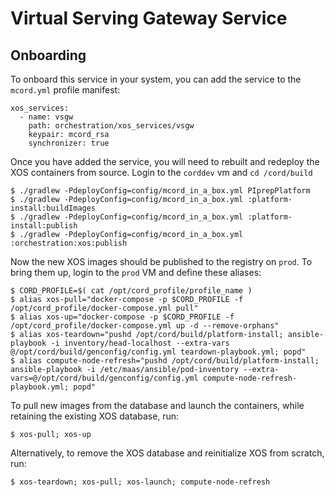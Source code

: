 # Virtual Serving Gateway Service

## Onboarding

To onboard this service in your system, you can add the service to the `mcord.yml` profile manifest:

```
xos_services:
  - name: vsgw
    path: orchestration/xos_services/vsgw
    keypair: mcord_rsa
    synchronizer: true
```

Once you have added the service, you will need to rebuilt and redeploy the XOS containers from source. Login to the `corddev` vm and `cd /cord/build`

```
$ ./gradlew -PdeployConfig=config/mcord_in_a_box.yml PIprepPlatform
$ ./gradlew -PdeployConfig=config/mcord_in_a_box.yml :platform-install:buildImages
$ ./gradlew -PdeployConfig=config/mcord_in_a_box.yml :platform-install:publish
$ ./gradlew -PdeployConfig=config/mcord_in_a_box.yml :orchestration:xos:publish
```

Now the new XOS images should be published to the registry on `prod`. To bring them up, login to the `prod` VM and define these aliases:

```
$ CORD_PROFILE=$( cat /opt/cord_profile/profile_name )
$ alias xos-pull="docker-compose -p $CORD_PROFILE -f /opt/cord_profile/docker-compose.yml pull"
$ alias xos-up="docker-compose -p $CORD_PROFILE -f /opt/cord_profile/docker-compose.yml up -d --remove-orphans"
$ alias xos-teardown="pushd /opt/cord/build/platform-install; ansible-playbook -i inventory/head-localhost --extra-vars @/opt/cord/build/genconfig/config.yml teardown-playbook.yml; popd"
$ alias compute-node-refresh="pushd /opt/cord/build/platform-install; ansible-playbook -i /etc/maas/ansible/pod-inventory --extra-vars=@/opt/cord/build/genconfig/config.yml compute-node-refresh-playbook.yml; popd"
```

To pull new images from the database and launch the containers, while retaining the existing XOS database, run:

```
$ xos-pull; xos-up
```

Alternatively, to remove the XOS database and reinitialize XOS from scratch, run:

```
$ xos-teardown; xos-pull; xos-launch; compute-node-refresh
```
